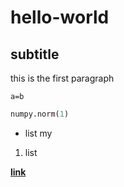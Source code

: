 # hello-world
## subtitle 
this is the first paragraph

`a=b`

```python
numpy.norm(1)
```
- list my

1. list 

**[link](https://www.moodle.tum.de/)**
